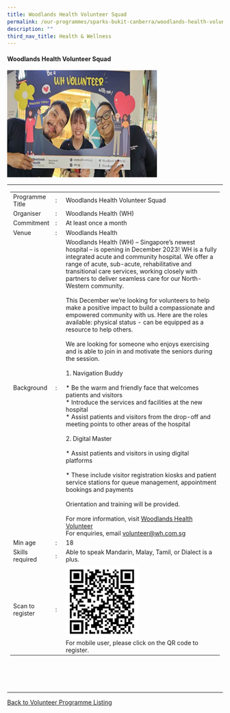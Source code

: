 ```yaml
---
title: Woodlands Health Volunteer Squad
permalink: /our-programmes/sparks-bukit-canberra/woodlands-health-volunteer-squad/
description: ""
third_nav_title: Health & Wellness
---
```

#### Woodlands Health Volunteer Squad

<img style="width:350px;height:250px;" src="/images/SPARKS@Bukit%20Canberra/woodlands%20health%20volunteer%20squad.jpg">
<table width="100%" border="0">
	<tbody><tr>
			 <td width="60%">
			<table width="100%" border="0">
				<tbody><tr>
					<td width="20%">
						Programme Title
					</td>
					<td width="5%">
						:
					</td>
					<td>
						Woodlands Health Volunteer Squad 
					</td>
				</tr>
					<tr><td width="20%">
						Organiser
					</td>
					<td width="5%">
						:
					</td>
					<td>
						Woodlands Health (WH)
					</td>
				</tr>
				<tr>
					<td width="20%">
						Commitment
					</td>
					<td width="5%">
						:
					</td>
					<td width="75%">
         At least once a month
					</td>
				</tr>
				<tr>
					<td width="20%">
					 Venue
					</td>
					<td width="5%">
						:
					</td>
					<td width="75%">
					   Woodlands Health
					</td>
				</tr>
				<tr>
					<td width="20%">
						Background
					</td>
					<td width="5%">
						:
					</td>
					<td width="75%">
						       Woodlands Health (WH) – Singapore’s newest hospital – is opening in December 2023! WH is a fully integrated acute and community hospital. We offer a range of acute, sub-acute, rehabilitative and transitional care services, working closely with partners to deliver seamless care for our North-Western community. <br><br>
This December we’re looking for volunteers to help make a positive impact to build a compassionate and empowered community with us. Here are the roles available: physical status - can be equipped as a resource to help others.<br><br>
We are looking for someone who enjoys exercising and is able to join in and motivate the seniors during the session.<br><br>						    
1.  Navigation Buddy<br><br>
*   Be the warm and friendly face that welcomes patients and visitors<br>
*   Introduce the services and facilities at the new hospital<br>
*   Assist patients and visitors from the drop-off and meeting points to other areas of the hospital<br><br>						
2.  Digital Master<br><br>
*   Assist patients and visitors in using digital platforms<br><br>
*   These include visitor registration kiosks and patient service stations for queue management, appointment bookings and payments<br>
<br>						
Orientation and training will be provided.<br><br>
						For more information, visit <a href="https://www.wh.com.sg/volunteer">Woodlands Health Volunteer</a><br>
For enquiries, email <a href="mailto:volunteer@wh.com.sg">volunteer@wh.com.sg
					</a></td>
				</tr>
				<tr>
					<td width="20%">
						Min age
					</td>
					<td width="5%">
						:
					</td>
					<td width="75%">
						18
					</td>
				</tr>
		<tr>
					<td width="20%">
						Skills required
					</td>
					<td width="5%">
						:
					</td>
					<td>
						  Able to speak Mandarin, Malay, Tamil, or Dialect is a plus.
			</td>
				</tr>
		<tr>
					<td width="20%">
						Scan to register
					</td>
					<td width="5%">
						:
					</td>
					<td><a href="https://form.gov.sg/63ef17e9b29854001171e160">
						<img style="width=60px;height=60px;" src="/images/SPARKS@Bukit%20Canberra/woodlands%20health%20volunteer%20squad%20qr.png"></a><br>
						For mobile user, please click on the QR code to register.
			</td>
				</tr>
</tbody></table>
<br>
			<br>
			<br>
			<br>
			
</td></tr></tbody></table>
<a href="/our-programmes/sparks-bukit-canberra/volunteering-opportunities/">
	Back to Volunteer Programme Listing</a>
